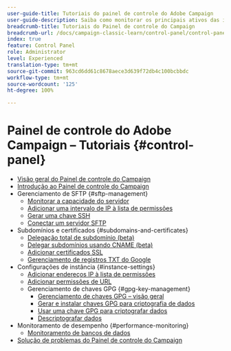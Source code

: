 ```yaml
---
user-guide-title: Tutoriais do painel de controle do Adobe Campaign
user-guide-description: Saiba como monitorar os principais ativos das instâncias do Adobe Campaign e executar tarefas administrativas no Painel de controle do Campaign.
breadcrumb-title: Tutoriais do Painel de controle do Campaign
breadcrumb-url: /docs/campaign-classic-learn/control-panel/control-panel-overview.html
index: true
feature: Control Panel
role: Administrator
level: Experienced
translation-type: tm+mt
source-git-commit: 963cd6dd61c8678aece3d639f72db4c100bcbbdc
workflow-type: tm+mt
source-wordcount: '125'
ht-degree: 100%

---
```



# Painel de controle do Adobe Campaign – Tutoriais {#control-panel}

+ [Visão geral do Painel de controle do Campaign](/help/control-panel-tutorials/control-panel-overview.md)
+ [Introdução ao Painel de controle do Campaign](/help/control-panel-tutorials/getting-started-with-the-control-panel.md)
+ Gerenciamento de SFTP {#sftp-management}
   + [Monitorar a capacidade do servidor](/help/control-panel-tutorials/sftp-management/monitoring-server-capacity.md)
   + [Adicionar uma intervalo de IP à lista de permissões](/help/control-panel-tutorials/sftp-management/adding-ip-range-to-allow-list.md)
   + [Gerar uma chave SSH](/help/control-panel-tutorials/sftp-management/generate-ssh-key.md)
   + [Conectar um servidor SFTP](/help/control-panel-tutorials/sftp-management/connect-to-sftp-server.md)
+ Subdomínios e certificados {#subdomains-and-certificates}
   + [Delegação total de subdomínio (beta)](/help/control-panel-tutorials/subdomains-and-certificates/subdomain-delegation.md)
   + [Delegar subdomínios usando CNAME (beta)](/help/control-panel-tutorials/subdomains-and-certificates/delegating-subdomains-using-cname.md)
   + [Adicionar certificados SSL](/help/control-panel-tutorials/subdomains-and-certificates/adding-ssl-certificates.md)
   + [Gerenciamento de registros TXT do Google](/help/control-panel-tutorials/subdomains-and-certificates/google-txt-record-management.md)
+ Configurações de instância {#instance-settings}
   + [Adicionar endereços IP à lista de permissões](/help/control-panel-tutorials/instance-settings/ip-allow-listing.md)
   + [Adicionar permissões de URL](/help/control-panel-tutorials/instance-settings/adding-url-permissions.md)
   + Gerenciamento de chaves GPG {#gpg-key-management}
      + [Gerenciamento de chaves GPG – visão geral](/help/control-panel-tutorials/instance-settings/gpg-key-management/gpg-key-management-overview.md)
      + [Gerar e instalar chaves GPG para criptografia de dados](/help/control-panel-tutorials/instance-settings/gpg-key-management/generating-and-installing-gpg-keys-for-data-encryption.md)
      + [Usar uma chave GPG para criptografar dados](/help/control-panel-tutorials/instance-settings/gpg-key-management/using-a-gpg-key-to-encrypt-data.md)
      + [Descriptografar dados](/help/control-panel-tutorials/instance-settings/gpg-key-management/decrypting-data.md)
+ Monitoramento de desempenho {#performance-monitoring}
   + [Monitoramento de bancos de dados](/help/control-panel-tutorials/performance-monitoring/monitoring-databases.md)
+ [Solução de problemas do Painel de controle do Campaign](/help/control-panel-tutorials/trouble-shooting.md)
